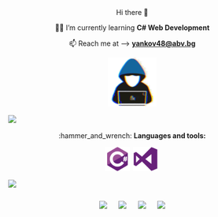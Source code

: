 <div align="center">
Hi there 👋

 👨‍💻 I’m currently learning **C# Web Development**
 
 📫 Reach me at --> **yankov48@abv.bg**
</div>

<div id="header" align="center">
  <picture><img src = "https://github.com/0xAbdulKhalid/0xAbdulKhalid/raw/main/assets/mdImages/about_me.gif" width = 100px></picture>
</div>

<img src="https://user-images.githubusercontent.com/73097560/115834477-dbab4500-a447-11eb-908a-139a6edaec5c.gif"><br>

<div align="center">
:hammer_and_wrench: <strong>Languages and tools:<strong/>
  
<img src="https://github.com/devicons/devicon/blob/master/icons/csharp/csharp-original.svg" title="Csharp" alt="Csharp" width="50" height="50"/>&nbsp;
  <img src="https://github.com/devicons/devicon/blob/master/icons/visualstudio/visualstudio-plain.svg" title="Visual Studio" alt="Visual Studio" width="50" height="50"/>&nbsp;
</div>

<img src="https://user-images.githubusercontent.com/73097560/115834477-dbab4500-a447-11eb-908a-139a6edaec5c.gif"><br>

<div align="center">
  <img style="margin: 10px" src="https://github.com/eyankov98/edgaryankov/assets/122820733/0d066d76-50f0-495d-bc6b-a38dec555332.png" height="350" />
  <img style="margin: 10px" src="https://github.com/eyankov98/edgaryankov/assets/122820733/80e575c3-0898-4f07-9991-bb06f68525e2.png" height="350" />
  <img style="margin: 10px" src="https://github.com/eyankov98/edgaryankov/assets/122820733/6531d1b8-2264-41c8-b62c-727f7b5d9532.png" height="350" />
  <img style="margin: 10px" src="https://github.com/eyankov98/edgaryankov/assets/122820733/09c0ddc7-b1c4-412d-9ee7-3d2157ce2f1d.png" height="350" />
</div>
